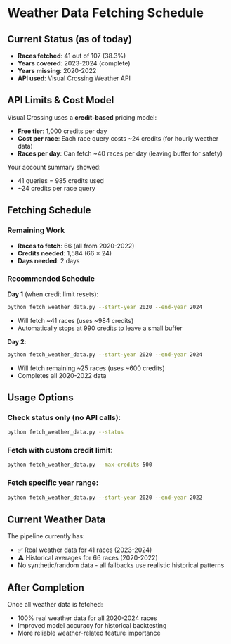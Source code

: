 # Weather Data Fetching Schedule

## Current Status (as of today)
- **Races fetched**: 41 out of 107 (38.3%)
- **Years covered**: 2023-2024 (complete)
- **Years missing**: 2020-2022
- **API used**: Visual Crossing Weather API

## API Limits & Cost Model
Visual Crossing uses a **credit-based** pricing model:
- **Free tier**: 1,000 credits per day
- **Cost per race**: Each race query costs ~24 credits (for hourly weather data)
- **Races per day**: Can fetch ~40 races per day (leaving buffer for safety)

Your account summary showed:
- 41 queries = 985 credits used
- ~24 credits per race query

## Fetching Schedule

### Remaining Work
- **Races to fetch**: 66 (all from 2020-2022)
- **Credits needed**: 1,584 (66 × 24)
- **Days needed**: 2 days

### Recommended Schedule

**Day 1** (when credit limit resets):
```bash
python fetch_weather_data.py --start-year 2020 --end-year 2024
```
- Will fetch ~41 races (uses ~984 credits)
- Automatically stops at 990 credits to leave a small buffer

**Day 2**:
```bash
python fetch_weather_data.py --start-year 2020 --end-year 2024
```
- Will fetch remaining ~25 races (uses ~600 credits)
- Completes all 2020-2022 data

## Usage Options

### Check status only (no API calls):
```bash
python fetch_weather_data.py --status
```

### Fetch with custom credit limit:
```bash
python fetch_weather_data.py --max-credits 500
```

### Fetch specific year range:
```bash
python fetch_weather_data.py --start-year 2020 --end-year 2022
```

## Current Weather Data

The pipeline currently has:
- ✅ Real weather data for 41 races (2023-2024)
- ⚠️ Historical averages for 66 races (2020-2022)
- No synthetic/random data - all fallbacks use realistic historical patterns

## After Completion

Once all weather data is fetched:
- 100% real weather data for all 2020-2024 races
- Improved model accuracy for historical backtesting
- More reliable weather-related feature importance